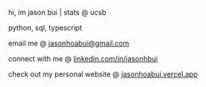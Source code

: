 hi, im jason bui | stats @ ucsb

python, sql, typescript

email me @ [jasonhoabui@gmail.com](mailto:jasonhoabui@gmail.com)

connect with me @ [linkedin.com/in/jasonhbui](https://www.linkedin.com/in/jasonhbui/)

check out my personal website @ [jasonhoabui.vercel.app](https://jasonhoabui.vercel.app/)
